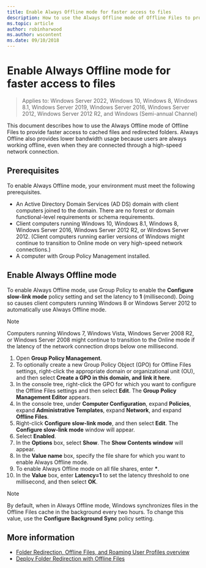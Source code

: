 ```yaml
---
title: Enable Always Offline mode for faster access to files
description: How to use the Always Offline mode of Offline Files to provide faster access to cached files and redirected folders.
ms.topic: article
author: robinharwood
ms.author: wscontent
ms.date: 09/10/2018
---
```

# Enable Always Offline mode for faster access to files

>Applies to: Windows Server 2022, Windows 10, Windows 8, Windows 8.1, Windows Server 2019, Windows Server 2016, Windows Server 2012, Windows Server 2012 R2, and Windows (Semi-annual Channel)

This document describes how to use the Always Offline mode of Offline Files to provide faster access to cached files and redirected folders. Always Offline also provides lower bandwidth usage because users are always working offline, even when they are connected through a high-speed network connection.

## Prerequisites

To enable Always Offline mode, your environment must meet the following prerequisites.

- An Active Directory Domain Services (AD DS) domain with client computers joined to the domain. There are no forest or domain functional-level requirements or schema requirements.
- Client computers running Windows 10, Windows 8.1, Windows 8, Windows Server 2016, Windows Server 2012 R2, or Windows Server 2012. (Client computers running earlier versions of Windows might continue to transition to Online mode on very high-speed network connections.)
- A computer with Group Policy Management installed.

## Enable Always Offline mode

To enable Always Offline mode, use Group Policy to enable the **Configure slow-link mode** policy setting and set the latency to **1** (millisecond). Doing so causes client computers running Windows 8 or Windows Server 2012 to automatically use Always Offline mode.

>[!NOTE]
>Computers running Windows 7, Windows Vista, Windows Server 2008 R2, or Windows Server 2008 might continue to transition to the Online mode if the latency of the network connection drops below one millisecond.

1. Open **Group Policy Management**.
2. To optionally create a new Group Policy Object (GPO) for Offline Files settings, right-click the appropriate domain or organizational unit (OU), and then select **Create a GPO in this domain, and link it here**.
3. In the console tree, right-click the GPO for which you want to configure the Offline Files settings and then select **Edit**. The **Group Policy Management Editor** appears.
4. In the console tree, under **Computer Configuration**, expand **Policies**, expand **Administrative Templates**, expand **Network**, and expand **Offline Files**.
5. Right-click **Configure slow-link mode**, and then select **Edit**. The **Configure slow-link mode** window will appear.
6. Select **Enabled**.
7. In the **Options** box, select **Show**. The **Show Contents window** will appear.
8. In the **Value name** box, specify the file share for which you want to enable Always Offline mode.
9. To enable Always Offline mode on all file shares, enter **\***.
10. In the **Value** box, enter **Latency=1** to set the latency threshold to one millisecond, and then select **OK**.

>[!NOTE]
>By default, when in Always Offline mode, Windows synchronizes files in the Offline Files cache in the background every two hours. To change this value, use the **Configure Background Sync** policy setting.

## More information

* [Folder Redirection, Offline Files, and Roaming User Profiles overview](folder-redirection-rup-overview.md)
* [Deploy Folder Redirection with Offline Files](deploy-folder-redirection.md)
